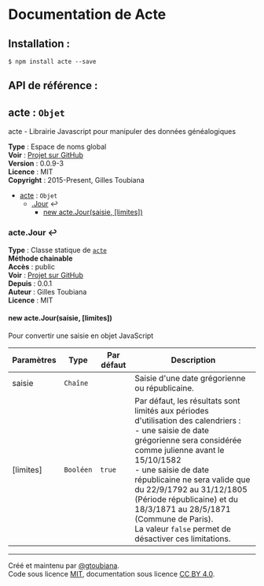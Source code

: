 # Documentation de Acte

## Installation :

```
$ npm install acte --save
```

## API de référence :
<a name="acte"></a>

## acte : <code>Objet</code>
acte - Librairie Javascript pour manipuler des données généalogiques

**Type** : Espace de noms global  
**Voir** : [Projet sur GitHub](https://github.com/gtoubiana/acte)  
**Version** : 0.0.9-3  
**Licence** : MIT  
**Copyright** : 2015-Present, Gilles Toubiana  

* [acte](#acte) : <code>Objet</code>
    * [.Jour](#acte.Jour) ↩︎
        * [new acte.Jour(saisie, [limites])](#new_acte.Jour_new)

<a name="acte.Jour"></a>

### acte.Jour ↩︎
**Type** : Classe statique de <code>[acte](#acte)</code>  
**Méthode chainable**  
**Accès** : public  
**Voir** : [Projet sur GitHub](https://github.com/gtoubiana/acte)  
**Depuis** : 0.0.1  
**Auteur** : Gilles Toubiana  
**Licence** : MIT  
<a name="new_acte.Jour_new"></a>

#### new acte.Jour(saisie, [limites])
Pour convertir une saisie en objet JavaScript


| Paramètres | Type | Par défaut | Description |
| --- | --- | --- | --- |
| saisie | <code>Chaîne</code> |  | Saisie d'une date grégorienne ou républicaine. |
| [limites] | <code>Booléen</code> | <code>true</code> | Par défaut, les résultats sont limités aux périodes d'utilisation des calendriers :<br> - une saisie de date grégorienne sera considérée comme julienne avant le 15/10/1582<br> - une saisie de date républicaine ne sera valide que du 22/9/1792 au 31/12/1805 (Période républicaine) et du 18/3/1871 au 28/5/1871 (Commune de Paris).<br> La valeur `false` permet de désactiver ces limitations. |

* * *
Créé et maintenu par [@gtoubiana](https://github.com/gtoubiana/).<br>
Code sous licence [MIT](https://github.com/gtoubiana/acte/blob/master/LICENSE), documentation sous licence [CC BY 4.0](https://creativecommons.org/licenses/by/4.0/deed.fr).
